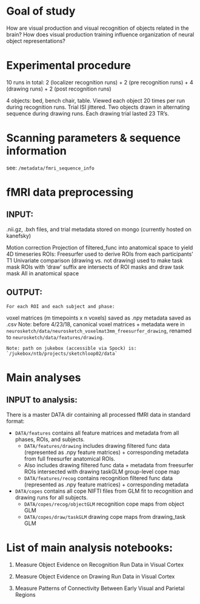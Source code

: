 # Goal of study 
How are visual production and visual recognition of objects related in the brain?
How does visual production training influence organization of neural object representations?

# Experimental procedure

10 runs in total: 2 (localizer recognition runs) + 2 (pre recognition runs) + 4 (drawing runs) + 2 (post recognition runs)

4 objects: bed, bench chair, table.
Viewed each object 20 times per run during recognition runs. Trial ISI jittered. 
Two objects drawn in alternating sequence during drawing runs. Each drawing trial lasted 23 TR’s.

# Scanning parameters & sequence information

see: `/metadata/fmri_sequence_info`

# fMRI data preprocessing

## INPUT:  
.nii.gz, .bxh files, and trial metadata stored on mongo (currently hosted on kanefsky)

Motion correction
Projection of filtered_func into anatomical space to yield 4D timeseries
ROIs:
Freesurfer used to derive ROIs from each participants’ T1
Univariate comparison (drawing vs. not drawing) used to make task mask
ROIs with ‘draw’ suffix are intersects of ROI masks and draw task mask
All in anatomical space

## OUTPUT: 
	For each ROI and each subject and phase:
voxel matrices (m timepoints x n voxels) saved as .npy
metadata saved as .csv
Note: before 4/23/18, canonical voxel matrices + metadata were in `neurosketch/data/neurosketch_voxelmat3mm_freesurfer_drawing`, renamed to `neurosketch/data/features/drawing`. 

	Note: path on jukebox (accessible via Spock) is: `/jukebox/ntb/projects/sketchloop02/data`

# Main analyses 

## INPUT to analysis:

There is a master DATA dir containing all processed fMRI data in standard format:
* `DATA/features` contains all feature matrices and metadata from all phases, ROIs, and subjects.
	* `DATA/features/drawing` includes drawing filtered func data (represented as .npy feature matrices) + corresponding metadata from full freesurfer anatomical ROIs.
	* Also includes drawing filtered func data + metadata from freesurfer ROIs intersected with drawing taskGLM group-level cope map
	* `DATA/features/recog` contains recognition filtered func data (represented as .npy feature matrices) + corresponding metadata
* `DATA/copes` contains all cope NIFTI files from GLM fit to recognition and drawing runs for all subjects.
	* `DATA/copes/recog/objectGLM` recognition cope maps from object GLM
	* `DATA/copes/draw/taskGLM` drawing cope maps from drawing_task GLM

# List of main analysis notebooks:
1. Measure Object Evidence on Recognition Run Data in Visual Cortex

2. Measure Object Evidence on Drawing Run Data in Visual Cortex

3. Measure Patterns of Connectivity Between Early Visual and Parietal Regions

